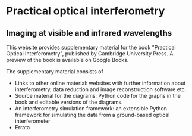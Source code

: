 Practical optical interferometry
================================
Imaging at visible and infrared wavelengths
-------------------------------------------

This website provides supplementary material for the book "Practical Optical Interferometry", published by Cambridge University Press. A preview of the book is available on Google Books.

The supplementary material consists of
 * Links to other online material: websites with further information about interferometry, data reduction and image reconstruction software etc.
 * Source material for the diagrams: Python code for the graphs in the book and editable versions of the diagrams.
 * An interferometry simulation framework: an extensible Python framework for simulating the data from a ground-based optical interferometer
 * Errata
